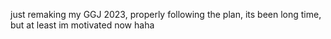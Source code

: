 just remaking my GGJ 2023, properly following the plan, its been long time, but at least im motivated now haha
